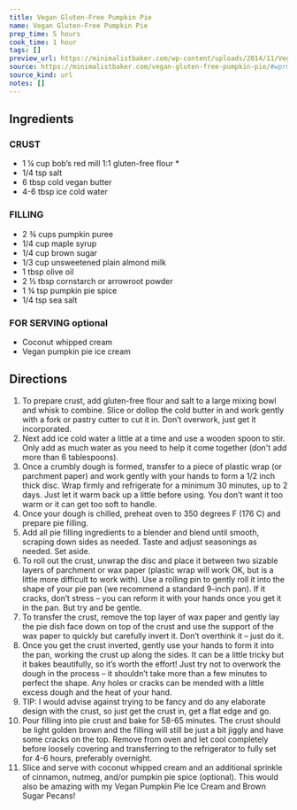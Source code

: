```yaml
---
title: Vegan Gluten-Free Pumpkin Pie
name: Vegan Gluten-Free Pumpkin Pie
prep_time: 5 hours
cook_time: 1 hour
tags: []
preview_url: https://minimalistbaker.com/wp-content/uploads/2014/11/Vegan-GF-Pumpkin-Pie-SQUARE-200x200.jpg
source: https://minimalistbaker.com/vegan-gluten-free-pumpkin-pie/#wprm-recipe-container-35767
source_kind: url
notes: []
---
```


## Ingredients
### CRUST
- 1 ¼ cup bob’s red mill 1:1 gluten-free flour *
- 1/4 tsp salt
- 6 tbsp cold vegan butter
- 4-6 tbsp ice cold water

### FILLING
- 2 ¾ cups pumpkin puree
- 1/4 cup maple syrup
- 1/4 cup brown sugar
- 1/3 cup unsweetened plain almond milk
- 1 tbsp olive oil
- 2 ½ tbsp cornstarch or arrowroot powder
- 1 ¾ tsp pumpkin pie spice
- 1/4 tsp sea salt

### FOR SERVING optional
- Coconut whipped cream
- Vegan pumpkin pie ice cream


## Directions
1. To prepare crust, add gluten-free flour and salt to a large mixing bowl and whisk to combine. Slice or dollop the cold butter in and work gently with a fork or pastry cutter to cut it in. Don’t overwork, just get it incorporated.
2. Next add ice cold water a little at a time and use a wooden spoon to stir. Only add as much water as you need to help it come together (don't add more than 6 tablespoons).
3. Once a crumbly dough is formed, transfer to a piece of plastic wrap (or parchment paper) and work gently with your hands to form a 1/2 inch thick disc. Wrap firmly and refrigerate for a minimum 30 minutes, up to 2 days. Just let it warm back up a little before using. You don’t want it too warm or it can get too soft to handle.
4. Once your dough is chilled, preheat oven to 350 degrees F (176 C) and prepare pie filling.
5. Add all pie filling ingredients to a blender and blend until smooth, scraping down sides as needed. Taste and adjust seasonings as needed. Set aside.
6. To roll out the crust, unwrap the disc and place it between two sizable layers of parchment or wax paper (plastic wrap will work OK, but is a little more difficult to work with). Use a rolling pin to gently roll it into the shape of your pie pan (we recommend a standard 9-inch pan). If it cracks, don’t stress – you can reform it with your hands once you get it in the pan. But try and be gentle.
7. To transfer the crust, remove the top layer of wax paper and gently lay the pie dish face down on top of the crust and use the support of the wax paper to quickly but carefully invert it. Don’t overthink it – just do it.
8. Once you get the crust inverted, gently use your hands to form it into the pan, working the crust up along the sides. It can be a little tricky but it bakes beautifully, so it’s worth the effort! Just try not to overwork the dough in the process – it shouldn’t take more than a few minutes to perfect the shape. Any holes or cracks can be mended with a little excess dough and the heat of your hand.
9. TIP: I would advise against trying to be fancy and do any elaborate design with the crust, so just get the crust in, get a flat edge and go.
10. Pour filling into pie crust and bake for 58-65 minutes. The crust should be light golden brown and the filling will still be just a bit jiggly and have some cracks on the top. Remove from oven and let cool completely before loosely covering and transferring to the refrigerator to fully set for 4-6 hours, preferably overnight.
11. Slice and serve with coconut whipped cream and an additional sprinkle of cinnamon, nutmeg, and/or pumpkin pie spice (optional). This would also be amazing with my Vegan Pumpkin Pie Ice Cream and Brown Sugar Pecans!
